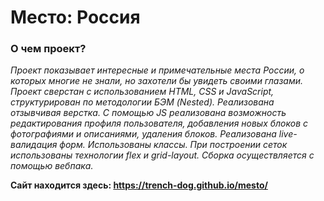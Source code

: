 # Место: Россия

### О чем проект?

_Проект показывает интересные и примечательные места России, о которых многие не знали, но захотели бы увидеть своими глазами._
_Проект сверстан с использованием HTML, CSS и JavaScript, структурирован по методологии БЭМ (Nested). Реализована отзывчивая верстка. С помощью JS реализована возможность редактирования профиля пользователя, добавления новых блоков с фотографиями и описаниями, удаления блоков. Реализована live-валидация форм. Использованы классы. При построении сеток использованы технологии flex и grid-layout._
_Сборка осуществляется с помощью вебпака._

**Сайт находится здесь: https://trench-dog.github.io/mesto/**
